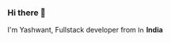 ### Hi there 👋

<p>I'm Yashwant, Fullstack developer from <img alt="Indian Flag" src="https://cdn-icons-png.flaticon.com/512/197/197419.png" width="13"/> <b>India</b></p>

<!--
**yashwant-dangi/yashwant-dangi** is a ✨ _special_ ✨ repository because its `README.md` (this file) appears on your GitHub profile.

Here are some ideas to get you started:

- 🔭 I’m currently working on ...
- 🌱 I’m currently learning ...
- 👯 I’m looking to collaborate on ...
- 🤔 I’m looking for help with ...
- 💬 Ask me about ...
- 📫 How to reach me: ...
- 😄 Pronouns: ...
- ⚡ Fun fact: ...
-->
